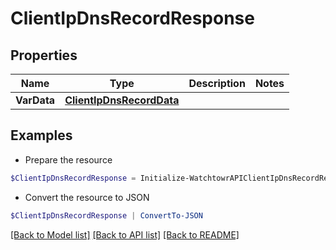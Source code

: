 # ClientIpDnsRecordResponse
## Properties

Name | Type | Description | Notes
------------ | ------------- | ------------- | -------------
**VarData** | [**ClientIpDnsRecordData**](ClientIpDnsRecordData.md) |  | 

## Examples

- Prepare the resource
```powershell
$ClientIpDnsRecordResponse = Initialize-WatchtowrAPIClientIpDnsRecordResponse  -VarData null
```

- Convert the resource to JSON
```powershell
$ClientIpDnsRecordResponse | ConvertTo-JSON
```

[[Back to Model list]](../README.md#documentation-for-models) [[Back to API list]](../README.md#documentation-for-api-endpoints) [[Back to README]](../README.md)

